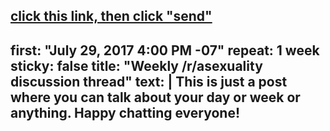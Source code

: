 [click this link, then click "send"](http://www.reddit.com/message/compose/?to=AutoModerator&amp;subject=Games&amp;message=schedule)
---
first: "July 29, 2017 4:00 PM -07"
repeat: 1 week
sticky: false
title: "Weekly /r/asexuality discussion thread"
text: |
        This is just a post where you can talk about your day or week or anything. Happy chatting everyone!
---